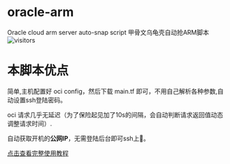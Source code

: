 # oracle-arm
Oracle cloud arm server auto-snap script 甲骨文乌龟壳自动抢ARM脚本
![visitors](https://visitor-badge.glitch.me/badge?page_id=cimmu.oracle-arm)

# 本脚本优点

简单,主机配置好 oci config，然后下载 main.tf 即可，不用自己解析各种参数,自动设置ssh登陆密码。

oci 请求几乎无延迟（为了保险起见加了10s的间隔，会自动判断请求返回值动态调整请求时间）.

自动获取开机的**公网IP**，无需登陆后台即可ssh上🐔。

[点击查看完整使用教程](https://blog.iyume.top/other/136.html)
